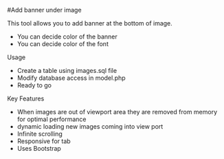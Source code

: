 #Add banner under image

This tool allows you to add banner at the bottom of image.

- You can decide color of the banner
- You can decide color of the font

Usage
- Create a table using images.sql file
- Modify database access in model.php
- Ready to go

Key Features
- When images are out of viewport area they are removed from memory for optimal performance
- dynamic loading new images coming into view port
- Infinite scrolling
- Responsive for tab
- Uses Bootstrap

